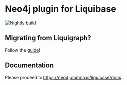 # Neo4j plugin for Liquibase

[![Nightly build](https://github.com/liquibase/liquibase-neo4j/actions/workflows/build-nightly.yml/badge.svg)](https://github.com/liquibase/liquibase-neo4j/actions/workflows/build-nightly.yml)

## Migrating from Liquigraph?

Follow the [guide](https://www.liquigraph.org/migration-to-liquibase/)!

## Documentation

Please proceed to https://neo4j.com/labs/liquibase/docs.
